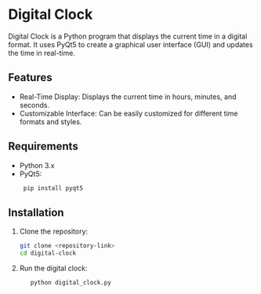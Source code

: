 
# Digital Clock

Digital Clock is a Python program that displays the current time in a digital format. It uses PyQt5 to create a graphical user interface (GUI) and updates the time in real-time.

## Features

- Real-Time Display: Displays the current time in hours, minutes, and seconds.
- Customizable Interface: Can be easily customized for different time formats and styles.
## Requirements

- Python 3.x
- PyQt5:
  ```bash
   pip install pyqt5
## Installation


1. Clone the repository:

    ```bash
    git clone <repository-link>
    cd digital-clock
    ```
    
2. Run the digital clock:
     ```bash
        python digital_clock.py
